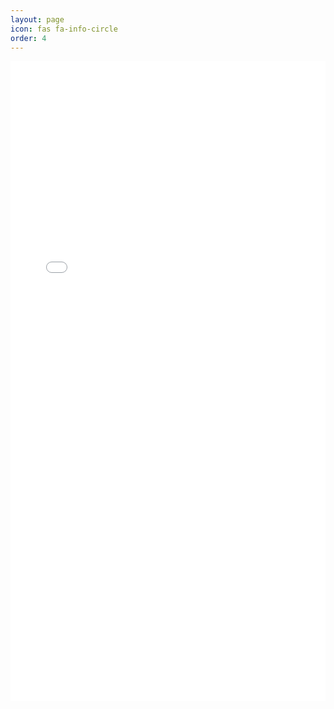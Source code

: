 ```yaml
---
layout: page
icon: fas fa-info-circle
order: 4
---
```


<embed src="../assets/docs/DylanRandleResume.pdf" type="application/pdf" width="100%" height="1024">